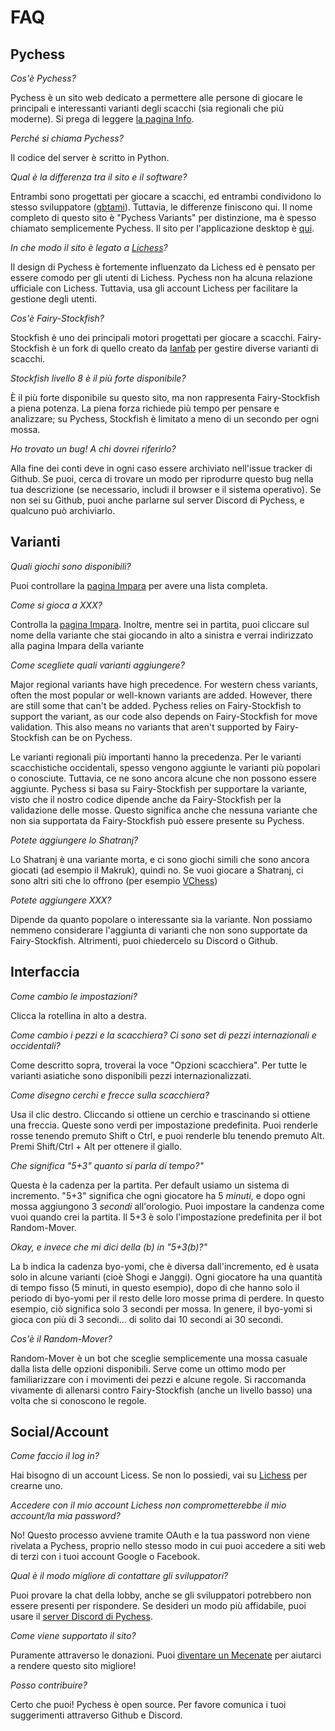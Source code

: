 # FAQ

## Pychess

*Cos'è Pychess?* 

Pychess è un sito web dedicato a permettere alle persone di giocare le principali e interessanti varianti degli scacchi (sia regionali che più moderne). Si prega di leggere [la pagina Info](https://www.pychess.org/about).

*Perché si chiama Pychess?*

Il codice del server è scritto in Python.

*Qual è la differenza tra il sito e il software?*

Entrambi sono progettati per giocare a scacchi, ed entrambi condividono lo stesso sviluppatore ([gbtami](https://www.github.com/gbtami)). Tuttavia, le differenze finiscono qui. Il nome completo di questo sito è "Pychess Variants" per distinzione, ma è spesso chiamato semplicemente Pychess. Il sito per l'applicazione desktop è [qui](https://pychess.github.io/).

*In che modo il sito è legato a [Lichess](https://lichess.org/)?*

Il design di Pychess è fortemente influenzato da Lichess ed è pensato per essere comodo per gli utenti di Lichess. Pychess non ha alcuna relazione ufficiale con Lichess. Tuttavia, usa gli account Lichess per facilitare la gestione degli utenti.

*Cos'è Fairy-Stockfish?*

Stockfish è uno dei principali motori progettati per giocare a scacchi. Fairy-Stockfish è un fork di quello creato da [Ianfab](https://www.github.com/ianfab) per gestire diverse varianti di scacchi.

*Stockfish livello 8 è il più forte disponibile?*

È il più forte disponibile su questo sito, ma non rappresenta Fairy-Stockfish a piena potenza. La piena forza richiede più tempo per pensare e analizzare; su Pychess, Stockfish è limitato a meno di un secondo per ogni mossa.

*Ho trovato un bug! A chi dovrei riferirlo?*

Alla fine dei conti deve in ogni caso essere archiviato nell'issue tracker di Github. Se puoi, cerca di trovare un modo per riprodurre questo bug nella tua descrizione (se necessario, includi il browser e il sistema operativo). Se non sei su Github, puoi anche parlarne sul server Discord di Pychess, e qualcuno può archiviarlo.

## Varianti

*Quali giochi sono disponibili?*

Puoi controllare la [pagina Impara](https://www.pychess.org/variant) per avere una lista completa.

*Come si gioca a XXX?*

Controlla la [pagina Impara](https://www.pychess.org/variant). Inoltre, mentre sei in partita, puoi cliccare sul nome della variante che stai giocando in alto a sinistra e verrai indirizzato alla pagina Impara della variante

*Come scegliete quali varianti aggiungere?*

Major regional variants have high precedence. For western chess variants, often the most popular or well-known variants are added. However, there are still some that can't be added. Pychess relies on Fairy-Stockfish to support the variant, as our code also depends on Fairy-Stockfish for move validation. This also means no variants that aren't supported by Fairy-Stockfish can be on Pychess.

Le varianti regionali più importanti hanno la precedenza. Per le varianti scacchistiche occidentali, spesso vengono aggiunte le varianti più popolari o conosciute. Tuttavia, ce ne sono ancora alcune che non possono essere aggiunte. Pychess si basa su Fairy-Stockfish per supportare la variante, visto che il nostro codice dipende anche da Fairy-Stockfish per la validazione delle mosse. Questo significa anche che nessuna variante che non sia supportata da Fairy-Stockfish può essere presente su Pychess.

*Potete aggiungere lo Shatranj?*

Lo Shatranj è una variante morta, e ci sono giochi simili che sono ancora giocati (ad esempio il Makruk), quindi no. Se vuoi giocare a Shatranj, ci sono altri siti che lo offrono (per esempio [VChess](https://vchess.club/#/))

*Potete aggiungere XXX?*

Dipende da quanto popolare o interessante sia la variante. Non possiamo nemmeno considerare l'aggiunta di varianti che non sono supportate da Fairy-Stockfish. Altrimenti, puoi chiedercelo su Discord o Github.

## Interfaccia

*Come cambio le impostazioni?*

Clicca la rotellina in alto a destra.

*Come cambio i pezzi e la scacchiera? Ci sono set di pezzi internazionali e occidentali?*

Come descritto sopra, troverai la voce "Opzioni scacchiera". Per tutte le varianti asiatiche sono disponibili pezzi internazionalizzati.

*Come disegno cerchi e frecce sulla scacchiera?*

Usa il clic destro. Cliccando si ottiene un cerchio e trascinando si ottiene una freccia. Queste sono verdi per impostazione predefinita. Puoi renderle rosse tenendo premuto Shift o Ctrl, e puoi renderle blu tenendo premuto Alt. Premi Shift/Ctrl + Alt per ottenere il giallo.

*Che significa "5+3" quanto si parla di tempo?"*

Questa è la cadenza per la partita. Per default usiamo un sistema di incremento. "5+3" significa che ogni giocatore ha 5 *minuti*, e dopo ogni mossa aggiungono 3 *secondi* all'orologio. Puoi impostare la candenza come vuoi quando crei la partita. Il 5+3 è solo l'impostazione predefinita per il bot Random-Mover.

*Okay, e invece che mi dici della (b) in "5+3(b)?"*

La b indica la cadenza byo-yomi, che è diversa dall'incremento, ed è usata solo in alcune varianti (cioè Shogi e Janggi). Ogni giocatore ha una quantità di tempo fisso (5 minuti, in questo esempio), dopo di che hanno solo il periodo di byo-yomi per il resto delle loro mosse prima di perdere. In questo esempio, ciò significa solo 3 secondi per mossa. In genere, il byo-yomi si gioca con più di 3 secondi... di solito dai 10 secondi ai 30 secondi.

*Cos'è il Random-Mover?*

Random-Mover è un bot che sceglie semplicemente una mossa casuale dalla lista delle opzioni disponibili. Serve come un ottimo modo per familiarizzare con i movimenti dei pezzi e alcune regole. Si raccomanda vivamente di allenarsi contro Fairy-Stockfish (anche un livello basso) una volta che si conoscono le regole.

## Social/Account

*Come faccio il log in?*

Hai bisogno di un account Licess. Se non lo possiedi, vai su [Lichess](https://lichess.org/) per crearne uno.

*Accedere con il mio account Lichess non comprometterebbe il mio account/la mia password?*

No! Questo processo avviene tramite OAuth e la tua password non viene rivelata a Pychess, proprio nello stesso modo in cui puoi accedere a siti web di terzi con i tuoi account Google o Facebook.

*Qual è il modo migliore di contattare gli sviluppatori?*

Puoi provare la chat della lobby, anche se gli sviluppatori potrebbero non essere presenti per rispondere. Se desideri un modo più affidabile, puoi usare il [server Discord di Pychess](https://discord.gg/aPs8RKr).

*Come viene supportato il sito?*

Puramente attraverso le donazioni. Puoi [diventare un Mecenate](https://www.pychess.org/patron) per aiutarci a rendere questo sito migliore!

*Posso contribuire?*

Certo che puoi! Pychess è open source. Per favore comunica i tuoi suggerimenti attraverso Github e Discord.



